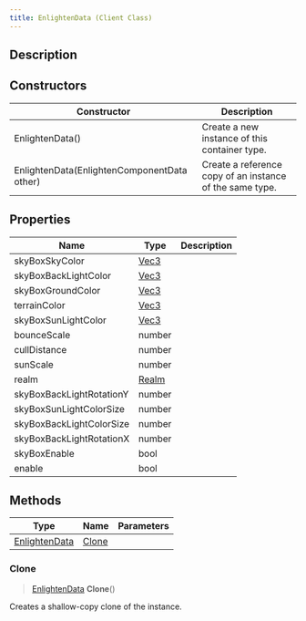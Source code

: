 ```yaml
---
title: EnlightenData (Client Class)
---
```

## Description

## Constructors

| Constructor                                 | Description                                              |
| ------------------------------------------- | -------------------------------------------------------- |
| EnlightenData()                             | Create a new instance of this container type.            |
| EnlightenData(EnlightenComponentData other) | Create a reference copy of an instance of the same type. |

## Properties

| Name                     | Type                               | Description |
| ------------------------ | ---------------------------------- | ----------- |
| skyBoxSkyColor           | [Vec3](/vext/ref/cls/shr/Vec3)  |             |
| skyBoxBackLightColor     | [Vec3](/vext/ref/cls/shr/Vec3)  |             |
| skyBoxGroundColor        | [Vec3](/vext/ref/cls/shr/Vec3)  |             |
| terrainColor             | [Vec3](/vext/ref/cls/shr/Vec3)  |             |
| skyBoxSunLightColor      | [Vec3](/vext/ref/cls/shr/Vec3)  |             |
| bounceScale              | number                             |             |
| cullDistance             | number                             |             |
| sunScale                 | number                             |             |
| realm                    | [Realm](/vext/ref/cls/fb/realm) |             |
| skyBoxBackLightRotationY | number                             |             |
| skyBoxSunLightColorSize  | number                             |             |
| skyBoxBackLightColorSize | number                             |             |
| skyBoxBackLightRotationX | number                             |             |
| skyBoxEnable             | bool                               |             |
| enable                   | bool                               |             |

## Methods

| Type                                                | Name            | Parameters |
| --------------------------------------------------- | --------------- | ---------- |
| [EnlightenData](/vext/ref/cls/clt/enlightendata) | [Clone](#clone) |            |

### Clone

> [EnlightenData](/vext/ref/cls/clt/enlightendata) **Clone**()

Creates a shallow-copy clone of the instance.
